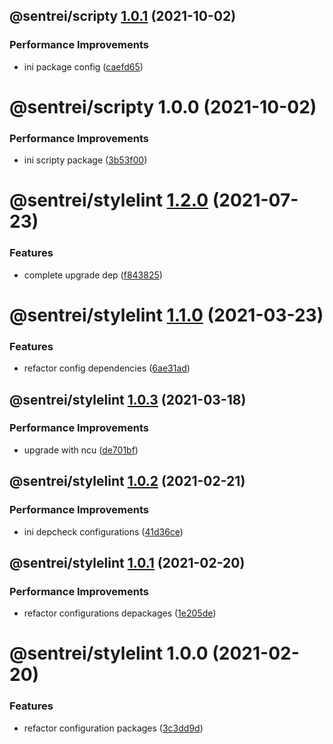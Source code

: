 ## @sentrei/scripty [1.0.1](https://github.com/sentrei/sentrei/compare/@sentrei/scripty@1.0.0...@sentrei/scripty@1.0.1) (2021-10-02)

### Performance Improvements

- ini package config ([caefd65](https://github.com/sentrei/sentrei/commit/caefd65ec6005804e76890b32ffa09e4cc9b35a7))

# @sentrei/scripty 1.0.0 (2021-10-02)

### Performance Improvements

- ini scripty package ([3b53f00](https://github.com/sentrei/sentrei/commit/3b53f00048566f78da536107c5b0d1b72409d2c4))

# @sentrei/stylelint [1.2.0](https://github.com/sentrei/sentrei/compare/@sentrei/stylelint@1.1.0...@sentrei/stylelint@1.2.0) (2021-07-23)

### Features

- complete upgrade dep ([f843825](https://github.com/sentrei/sentrei/commit/f843825ba6ddf30744d72ae2c4abbd670dcb16b0))

# @sentrei/stylelint [1.1.0](https://github.com/sentrei/sentrei/compare/@sentrei/stylelint@1.0.3...@sentrei/stylelint@1.1.0) (2021-03-23)

### Features

- refactor config dependencies ([6ae31ad](https://github.com/sentrei/sentrei/commit/6ae31ad76459cf2a524046b7dd467d54b565a0b3))

## @sentrei/stylelint [1.0.3](https://github.com/sentrei/sentrei/compare/@sentrei/stylelint@1.0.2...@sentrei/stylelint@1.0.3) (2021-03-18)

### Performance Improvements

- upgrade with ncu ([de701bf](https://github.com/sentrei/sentrei/commit/de701bf535ea98f982b2467d45fceab726c847a2))

## @sentrei/stylelint [1.0.2](https://github.com/sentrei/sentrei/compare/@sentrei/stylelint@1.0.1...@sentrei/stylelint@1.0.2) (2021-02-21)

### Performance Improvements

- ini depcheck configurations ([41d36ce](https://github.com/sentrei/sentrei/commit/41d36cef0459229e366d8d99bda9c0dfdac80ab0))

## @sentrei/stylelint [1.0.1](https://github.com/sentrei/sentrei/compare/@sentrei/stylelint@1.0.0...@sentrei/stylelint@1.0.1) (2021-02-20)

### Performance Improvements

- refactor configurations depackages ([1e205de](https://github.com/sentrei/sentrei/commit/1e205de0b262e3dd1b4a6a40bbd4a9e57ec2a972))

# @sentrei/stylelint 1.0.0 (2021-02-20)

### Features

- refactor configuration packages ([3c3dd9d](https://github.com/sentrei/sentrei/commit/3c3dd9d809869706bfc91615d1b26edbe442a4ac))
